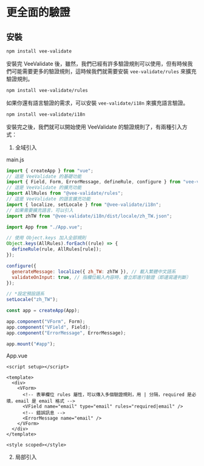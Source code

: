 # 更全面的驗證

## 安裝

```bash
npm install vee-validate
```

安裝完 VeeValidate 後，雖然，我們已經有許多驗證規則可以使用，但有時候我們可能需要更多的驗證規則，這時候我們就需要安裝 `vee-validate/rules` 來擴充驗證規則。

```bash
npm install vee-validate/rules
```

如果你還有語言驗證的需求，可以安裝 `vee-validate/i18n` 來擴充語言驗證。

```bash
npm install vee-validate/i18n
```

安裝完之後，我們就可以開始使用 VeeValidate 的驗證規則了，有兩種引入方式：

1. 全域引入

main.js

```js
import { createApp } from "vue";
// 這是 VeeValidate 的基礎功能
import { Field, Form, ErrorMessage, defineRule, configure } from "vee-validate";
// 這是 VeeValidate 的擴充功能
import AllRules from "@vee-validate/rules";
// 這是 VeeValidate 的語言擴充功能
import { localize, setLocale } from "@vee-validate/i18n";
// 如果需要擴充語言，可以引入
import zhTW from "@vee-validate/i18n/dist/locale/zh_TW.json";

import App from "./App.vue";

// 使用 Object.keys 加入全部規則
Object.keys(AllRules).forEach((rule) => {
  defineRule(rule, AllRules[rule]);
});

configure({
  generateMessage: localize({ zh_TW: zhTW }), // 載入繁體中文語系
  validateOnInput: true, // 指欄位輸入內容時，會立即進行驗證（即邊寫邊判斷）
});

// *設定預設語系
setLocale("zh_TW");

const app = createApp(App);

app.component("VForm", Form);
app.component("VField", Field);
app.component("ErrorMessage", ErrorMessage);

app.mount("#app");
```

App.vue

```vue
<script setup></script>

<template>
  <div>
    <VForm>
      <!-- 表單欄位 rules 屬性，可以傳入多個驗證規則，用 | 分隔，required 是必填，email 是 email 格式 -->
      <VField name="email" type="email" rules="required|email" />
      <!-- 錯誤訊息 -->
      <ErrorMessage name="email" />
    </VForm>
  </div>
</template>

<style scoped></style>
```

2. 局部引入

```js

```
